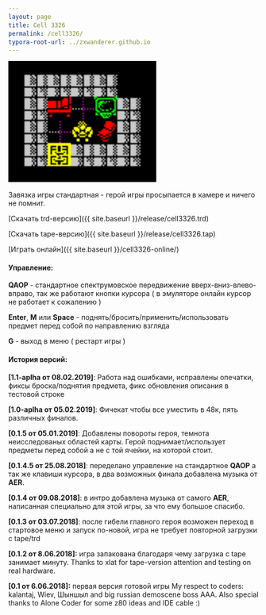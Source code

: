 ```yaml
---
layout: page
title: Cell 3326
permalink: /cell3326/
typora-root-url: ../zxwanderer.github.io
---
```


![Тестовый уровень](/images/cell3326.png)

Завязка игры стандартная - герой игры просыпается в камере и ничего не помнит.

[Скачать trd-версию]({{ site.baseurl }}/release/cell3326.trd)

[Скачать tape-версию]({{ site.baseurl }}/release/cell3326.tap)

[Играть онлайн]({{ site.baseurl }}/cell3326-online/)

#### Управление:

**QAOP** - стандартное спектрумовское передвижение вверх-вниз-влево-вправо, так же работают кнопки курсора ( в эмуляторе онлайн курсор не работает к сожалению )

 **Enter**, **M** или **Space** - поднять/бросить/применить/использовать предмет перед собой по направлению взгляда

 **G** - выход в меню ( рестарт игры )

#### История версий:

**[1.1-aplha от 08.02.2019]**: Работа над ошибками, исправлены опечатки, фиксы броска/поднятия предмета, фикс обновления описания в тестовой строке

**[1.0-aplha от 05.02.2019]**: Фичекат чтобы все уместить в 48к, пять различных финалов.

**[0.1.5 от 05.01.2019]**: Добавлены повороты героя, темнота неисследованых областей карты. Герой поднимает/использует предметы перед собой а не с той ячейки, на которой стоит.

**[0.1.4.5 от 25.08.2018]**: переделано управление на стандартное **QAOP**  а так же клавиши курсора, в два возможных финала добавлена музыка от **AER**.

**[0.1.4 от 09.08.2018]**: в интро добавлена музыка от самого **AER**, написанная специально для этой игры, за что ему большое спасибо.

**[0.1.3 от 03.07.2018]**: после гибели главного героя возможен переход в стартовое меню и запуск по-новой, игра не требует повторной загрузки с tape/trd

**[0.1.2 от 8.06.2018]:** игра запакована благодаря чему загрузка с tape занимает минуту. 
Thanks to xlat for tape-version attention and testing on real hardware.

**[0.1 от 6.06.2018]:** первая версия готовой игры
My respect to coders: kalantaj, Wiev, Шыншыл and big russian demoscene boss AAA. Also special thanks to Alone Coder for some z80 ideas and IDE cable :) 